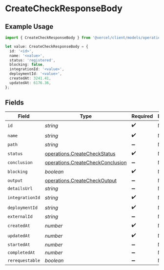 # CreateCheckResponseBody

## Example Usage

```typescript
import { CreateCheckResponseBody } from '@vercel/client/models/operations';

let value: CreateCheckResponseBody = {
  id: '<id>',
  name: '<value>',
  status: 'registered',
  blocking: false,
  integrationId: '<value>',
  deploymentId: '<value>',
  createdAt: 3241.41,
  updatedAt: 6176.36,
};
```

## Fields

| Field           | Type                                                                                 | Required           | Description |
| --------------- | ------------------------------------------------------------------------------------ | ------------------ | ----------- |
| `id`            | _string_                                                                             | :heavy_check_mark: | N/A         |
| `name`          | _string_                                                                             | :heavy_check_mark: | N/A         |
| `path`          | _string_                                                                             | :heavy_minus_sign: | N/A         |
| `status`        | [operations.CreateCheckStatus](../../models/operations/createcheckstatus.md)         | :heavy_check_mark: | N/A         |
| `conclusion`    | [operations.CreateCheckConclusion](../../models/operations/createcheckconclusion.md) | :heavy_minus_sign: | N/A         |
| `blocking`      | _boolean_                                                                            | :heavy_check_mark: | N/A         |
| `output`        | [operations.CreateCheckOutput](../../models/operations/createcheckoutput.md)         | :heavy_minus_sign: | N/A         |
| `detailsUrl`    | _string_                                                                             | :heavy_minus_sign: | N/A         |
| `integrationId` | _string_                                                                             | :heavy_check_mark: | N/A         |
| `deploymentId`  | _string_                                                                             | :heavy_check_mark: | N/A         |
| `externalId`    | _string_                                                                             | :heavy_minus_sign: | N/A         |
| `createdAt`     | _number_                                                                             | :heavy_check_mark: | N/A         |
| `updatedAt`     | _number_                                                                             | :heavy_check_mark: | N/A         |
| `startedAt`     | _number_                                                                             | :heavy_minus_sign: | N/A         |
| `completedAt`   | _number_                                                                             | :heavy_minus_sign: | N/A         |
| `rerequestable` | _boolean_                                                                            | :heavy_minus_sign: | N/A         |

